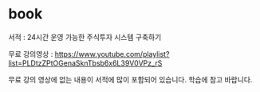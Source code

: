 # book
서적 : 24시간 운영 가능한 주식투자 시스템 구축하기

무료 강의영상 : https://www.youtube.com/playlist?list=PLDtzZPtOGenaSknTbsb6x6L39V0VPz_rS

무료 강의 영상에 없는 내용이 서적에 많이 포함되어 있습니다. 학습에 참고 바랍니다.
